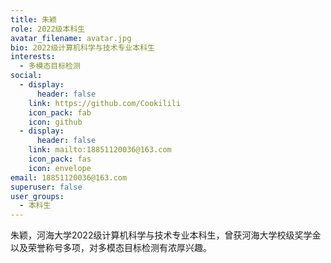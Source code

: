 ```yaml
---
title: 朱颖
role: 2022级本科生
avatar_filename: avatar.jpg
bio: 2022级计算机科学与技术专业本科生
interests:
  - 多模态目标检测
social:
  - display:
      header: false
    link: https://github.com/Cookilili
    icon_pack: fab
    icon: github
  - display:
      header: false
    link: mailto:18851120036@163.com
    icon_pack: fas
    icon: envelope
email: 18851120036@163.com
superuser: false
user_groups:
  - 本科生
---
```

朱颖，河海大学2022级计算机科学与技术专业本科生，曾获河海大学校级奖学金以及荣誉称号多项，对多模态目标检测有浓厚兴趣。

